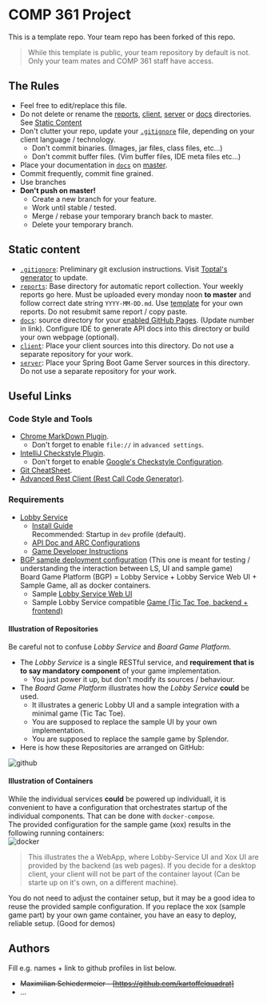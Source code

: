 # COMP 361 Project

This is a template repo. Your team repo has been forked of this repo.  

 > While this template is public, your team repository by default is not. Only your team mates and COMP 361 staff have access.

## The Rules

 * Feel free to edit/replace this file.
 * Do not delete or rename the [reports](reports), [client](client), [server](server) or [docs](docs) directories.  
See [Static Content](#static-content)
 * Don't clutter your repo, update your [```.gitignore```](.gitignore) file, depending on your client language / technology.
    * Don't commit binaries. (Images, jar files, class files, etc...)
    * Don't commit buffer files. (Vim buffer files, IDE meta files etc...)
 * Place your documentation in [```docs```](docs) on [master](branch).
 * Commit frequently, commit fine grained.
 * Use branches
 * **Don't push on master!**
    * Create a new branch for your feature.
    * Work until stable / tested.
    * Merge / rebase your temporary branch back to master.
    * Delete your temporary branch.

## Static content

 * [```.gitignore```](.gitignore): Preliminary git exclusion instructions. Visit [Toptal's generator](https://www.toptal.com/developers/gitignore) to update.
 * [```reports```](reports): Base directory for automatic report collection. Your weekly reports go here. Must be uploaded every monday noon **to master** and follow correct date string ```YYYY-MM-DD.md```. Use [template](reports/YYYY-MM-DD.md) for your own reports. Do not resubmit same report / copy paste.
 * [```docs```](docs): source directory for your [enabled GitHub Pages](https://comp361.github.io/f2022-hexanome-00/). (Update number in link). Configure IDE to generate API docs into this directory or build your own webpage (optional).
 *  [```client```](client): Place your client sources into this directory. Do not use a separate repository for your work.
 * [```server```](server): Place your Spring Boot Game Server sources in this directory. Do not use a separate repository for your work.

## Useful Links

### Code Style and Tools

 * [Chrome MarkDown Plugin](https://chrome.google.com/webstore/detail/markdown-viewer/ckkdlimhmcjmikdlpkmbgfkaikojcbjk?hl=en).
    * Don't forget to enable ```file://``` in ```advanced settings```.
 * [IntelliJ Checkstyle Plugin](https://plugins.jetbrains.com/plugin/1065-checkstyle-idea).
    * Don't forget to enable [Google's Checkstyle Configuration](https://raw.githubusercontent.com/checkstyle/checkstyle/master/src/main/resources/google_checks.xml).
 * [Git CheatSheet](git-cheatsheet.md).
 * [Advanced Rest Client (Rest Call Code Generator)](https://docs.advancedrestclient.com/installation).

### Requirements

 * [Lobby Service](https://github.com/kartoffelquadrat/LobbyService)
    * [Install Guide](https://github.com/kartoffelquadrat/LobbyService/blob/master/markdown/build-deploy.md)  
Recommended: Startup in ```dev``` profile (default).
    * [API Doc and ARC Configurations](https://github.com/kartoffelquadrat/LobbyService/blob/master/markdown/api.md)
    * [Game Developer Instructions](https://github.com/kartoffelquadrat/LobbyService/blob/master/markdown/game-dev.md)
 * [BGP sample deployment configuration](https://github.com/kartoffelquadrat/BoardGamePlatform) (This one is meant for testing / understanding the interaction between LS, UI and sample game)  
Board Game Platform (BGP) = Lobby Service + Lobby Service Web UI + Sample Game, all as docker containers.
    * Sample [Lobby Service Web UI](https://github.com/kartoffelquadrat/LobbyServiceWebInterface)
    * Sample Lobby Service compatible [Game (Tic Tac Toe, backend + frontend)](https://github.com/kartoffelquadrat/BgpXox)

#### Illustration of Repositories

Be careful not to confuse *Lobby Service* and *Board Game Platform*.

 * The *Lobby Service* is a single RESTful service, and **requirement that is to say mandatory component** of your game implementation.
    * You just power it up, but don't modify its sources / behaviour.
 * The *Board Game Platform* illustrates how the *Lobby Service* **could** be used. 
    * It illustrates a generic Lobby UI and a sample integration with a minimal game (Tic Tac Toe).
    * You are supposed to replace the sample UI by your own implementation.
    * You are supposed to replace the sample game by Splendor.
 * Here is how these Repositories are arranged on GitHub:  

![github](https://www.cs.mcgill.ca/~mschie3/COMP361/bgp-github.png)

#### Illustration of Containers

While the individual services **could** be powered up individuall, it is convenient to have a configuration that orchestrates startup of the individual components. That can be done with ```docker-compose```.  
The provided configuration for the sample game (xox) results in the following running containers:  
![docker](https://www.cs.mcgill.ca/~mschie3/COMP361/bgp-containers.png)

 > This illustrates the a WebApp, where Lobby-Service UI and Xox UI are provided by the backend (as web pages). If you decide for a desktop client, your client will not be part of the container layout (Can be starte up on it's own, on a different machine).

You do not need to adjust the container setup, but it may be a good idea to reuse the provided sample configuration. If you replace the xox (sample game part) by your own game container, you have an easy to deploy, reliable setup. (Good for demos)


## Authors

Fill e.g. names + link to github profiles in list below.

 * ~~Maximilian Schiedermeier - [https://github.com/kartoffelquadrat]~~
 * ...


